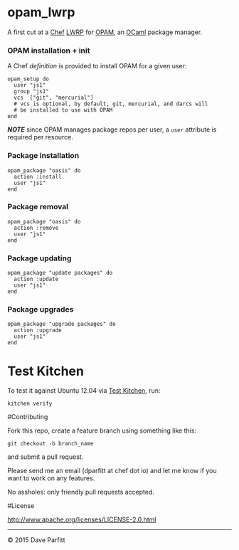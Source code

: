 # opam_lwrp

A first cut at a [Chef](http://chef.io) [LWRP](https://docs.chef.io/lwrp.html) for [OPAM](https://opam.ocaml.org/), an [OCaml](https://ocaml.org/) package manager.

### OPAM installation + init

A Chef *definition* is provided to install OPAM for a given user:

```
opam_setup do
  user "js1"
  group "js1"
  vcs  ["git", "mercurial"]
  # vcs is optional, by default, git, mercurial, and darcs will
  # be installed to use with OPAM
end
```

***NOTE*** since OPAM manages package repos per user, a `user` attribute is required per resource. 

### Package installation

```
opam_package "oasis" do
  action :install
  user "js1"
end
```

### Package removal

```
opam_package "oasis" do
  action :remove
  user "js1"
end
```

### Package updating

```
opam_package "update packages" do
  action :update
  user "js1"
end
```

### Package upgrades

```
opam_package "upgrade packages" do
  action :upgrade
  user "js1"
end
```


# Test Kitchen


To test it against Ubuntu 12.04 via [Test Kitchen](http://kitchen.ci/), run:

```
kitchen verify
```

#Contributing

Fork this repo, create a feature branch using something like this:
    
```
git checkout -b branch_name
```

and submit a pull request. 

Please send me an email (dparfitt at chef dot io) and let me know if you want to work on any features.

No assholes: only friendly pull requests accepted.

#License

http://www.apache.org/licenses/LICENSE-2.0.html

---

© 2015 Dave Parfitt
